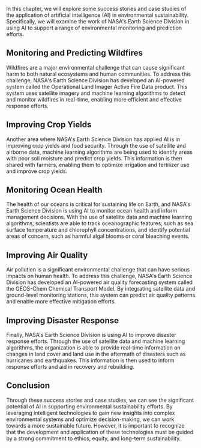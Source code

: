 

In this chapter, we will explore some success stories and case studies of the application of artificial intelligence (AI) in environmental sustainability. Specifically, we will examine the work of NASA's Earth Science Division in using AI to support a range of environmental monitoring and prediction efforts.

Monitoring and Predicting Wildfires
-----------------------------------

Wildfires are a major environmental challenge that can cause significant harm to both natural ecosystems and human communities. To address this challenge, NASA's Earth Science Division has developed an AI-powered system called the Operational Land Imager Active Fire Data product. This system uses satellite imagery and machine learning algorithms to detect and monitor wildfires in real-time, enabling more efficient and effective response efforts.

Improving Crop Yields
---------------------

Another area where NASA's Earth Science Division has applied AI is in improving crop yields and food security. Through the use of satellite and airborne data, machine learning algorithms are being used to identify areas with poor soil moisture and predict crop yields. This information is then shared with farmers, enabling them to optimize irrigation and fertilizer use and improve crop yields.

Monitoring Ocean Health
-----------------------

The health of our oceans is critical for sustaining life on Earth, and NASA's Earth Science Division is using AI to monitor ocean health and inform management decisions. With the use of satellite data and machine learning algorithms, scientists are able to track oceanographic features, such as sea surface temperature and chlorophyll concentrations, and identify potential areas of concern, such as harmful algal blooms or coral bleaching events.

Improving Air Quality
---------------------

Air pollution is a significant environmental challenge that can have serious impacts on human health. To address this challenge, NASA's Earth Science Division has developed an AI-powered air quality forecasting system called the GEOS-Chem Chemical Transport Model. By integrating satellite data and ground-level monitoring stations, this system can predict air quality patterns and enable more effective mitigation efforts.

Improving Disaster Response
---------------------------

Finally, NASA's Earth Science Division is using AI to improve disaster response efforts. Through the use of satellite data and machine learning algorithms, the organization is able to provide real-time information on changes in land cover and land use in the aftermath of disasters such as hurricanes and earthquakes. This information is then used to inform response efforts and aid in recovery and rebuilding.

Conclusion
----------

Through these success stories and case studies, we can see the significant potential of AI in supporting environmental sustainability efforts. By leveraging intelligent technologies to gain new insights into complex environmental systems and optimize decision-making, we can work towards a more sustainable future. However, it is important to recognize that the development and application of these technologies must be guided by a strong commitment to ethics, equity, and long-term sustainability.

